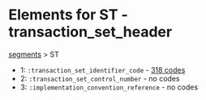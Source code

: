 # Elements for ST - transaction_set_header
[segments](../segments.md) > ST
* 1: `:transaction_set_identifier_code` - [318 codes](../elements/ST_1.md)
* 2: `:transaction_set_control_number` - no codes
* 3: `:implementation_convention_reference` - no codes
